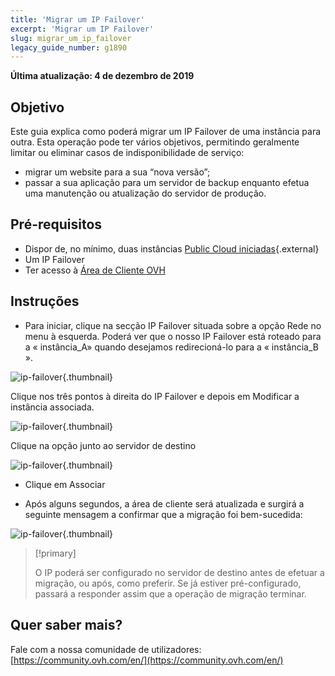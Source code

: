 ```yaml
---
title: 'Migrar um IP Failover'
excerpt: 'Migrar um IP Failover'
slug: migrar_um_ip_failover
legacy_guide_number: g1890
---
```


**Última atualização: 4 de dezembro de 2019**

##  Objetivo
Este guia explica como poderá migrar um IP Failover de uma instância para outra. Esta operação pode ter vários objetivos, permitindo geralmente limitar ou eliminar casos de indisponibilidade de serviço:

- migrar um website para a sua “nova versão”;
- passar a sua aplicação para um servidor de backup enquanto efetua uma manutenção ou atualização do servidor de produção.


## Pré-requisitos

- Dispor de, no mínimo, duas instâncias [Public Cloud iniciadas](https://www.ovhcloud.com/pt/public-cloud/){.external}
- Um IP Failover
- Ter acesso à [Área de Cliente OVH](https://www.ovh.com/auth/?action=gotomanager)

## Instruções

- Para iniciar, clique na secção IP Failover situada sobre a opção Rede no menu à esquerda. Poderá ver que o nosso IP Failover está roteado para a « instância_A» quando desejamos redirecioná-lo para a « instância_B ». 

![ip-failover](images/failover.png){.thumbnail}

Clique nos três pontos à direita do IP Failover e depois em Modificar a instância associada. 

![ip-failover](images/modify.png){.thumbnail}

Clique na opção junto ao servidor de destino

![ip-failover](images/modify1.png){.thumbnail}

- Clique em Associar

- Após alguns segundos, a área de cliente será atualizada e surgirá a seguinte mensagem a confirmar que a migração foi bem-sucedida:

![ip-failover](images/modify2.png){.thumbnail}


> [!primary]
>
> O IP poderá ser configurado no servidor de destino antes de efetuar a migração, ou após, como preferir. Se já estiver pré-configurado, passará a responder assim que a operação de migração terminar.


## Quer saber mais?

Fale com a nossa comunidade de utilizadores: [https://community.ovh.com/en/](https://community.ovh.com/en/)